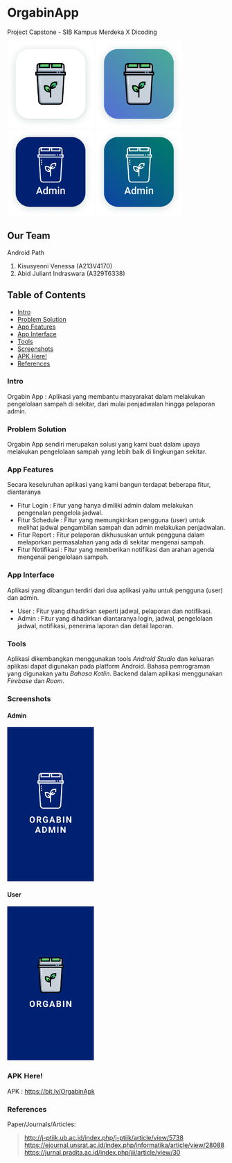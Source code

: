# OrgabinApp
Project Capstone - SIB Kampus Merdeka X Dicoding

<img src="https://github.com/kisusyenni/OrgabinApp/blob/master/assets/Icon_User_1.png" width="200"/> <img src="https://github.com/kisusyenni/OrgabinApp/blob/master/assets/Icon_User_2.png" width="200"/> <img src="https://github.com/kisusyenni/OrgabinApp/blob/master/assets/Icon_Admin_1.png" width="200"/> <img src="https://github.com/kisusyenni/OrgabinApp/blob/master/assets/Icon_Admin_2.png" width="200"/>

## Our Team
Android Path
1. Kisusyenni Venessa (A213V4170)
2. Abid Juliant Indraswara (A329T6338)

## Table of Contents
* [Intro](#intro)
* [Problem Solution](#problem-solution)
* [App Features](#app-features)
* [App Interface](#app-interface)
* [Tools](#tools)
* [Screenshots](#screenshots)
* [APK Here!](#apk-here)
* [References](#references)

### Intro
Orgabin App : Aplikasi yang membantu masyarakat dalam melakukan pengelolaan sampah di sekitar, dari mulai penjadwalan hingga pelaporan admin.

### Problem Solution
Orgabin App sendiri merupakan solusi yang kami buat dalam upaya melakukan pengelolaan sampah yang lebih baik di lingkungan sekitar.

### App Features
Secara keseluruhan aplikasi yang kami bangun terdapat beberapa fitur, diantaranya
- Fitur Login : Fitur yang hanya dimiliki admin dalam melakukan pengenalan pengelola jadwal.
- Fitur Schedule : Fitur yang memungkinkan pengguna (user) untuk melihat jadwal pengambilan sampah dan admin melakukan penjadwalan.
- Fitur Report : Fitur pelaporan dikhususkan untuk pengguna dalam melaporkan permasalahan yang ada di sekitar mengenai sampah.
- Fitur Notifikasi : Fitur yang memberikan notifikasi dan arahan agenda mengenai pengelolaan sampah.

### App Interface
Aplikasi yang dibangun terdiri dari dua aplikasi yaitu untuk pengguna (user) dan admin.
- User : Fitur yang dihadirkan seperti jadwal, pelaporan dan notifikasi.
- Admin : Fitur yang dihadirkan diantaranya login, jadwal, pengelolaan jadwal, notifikasi, penerima laporan dan detail laporan.

### Tools
Aplikasi dikembangkan menggunakan tools *Android Studio* dan keluaran aplikasi dapat digunakan pada platform Android. Bahasa pemrograman yang digunakan yaitu *Bahasa Kotlin*. Backend dalam aplikasi menggunakan *Firebase* dan *Room*.

### Screenshots
#### Admin
<img src="https://github.com/kisusyenni/OrgabinApp/blob/master/assets/Admin_Splash_Screen.png" width="200"/>

#### User
<img src="https://github.com/kisusyenni/OrgabinApp/blob/master/assets/User_Splash_Screen.png" width="200"/>

### APK Here!
APK : https://bit.ly/OrgabinApk

### References
Paper/Journals/Articles: 
> http://j-ptiik.ub.ac.id/index.php/j-ptiik/article/view/5738 
> https://ejournal.unsrat.ac.id/index.php/informatika/article/view/28088
> https://jurnal.pradita.ac.id/index.php/jii/article/view/30 
